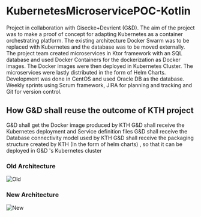 # KubernetesMicroservicePOC-Kotlin
Project in collaboration with Gisecke+Devrient (G&D). The aim of the project was to make a proof of concept for adapting Kubernetes as a container orchestrating platform. The existing architecture Docker Swarm was to be replaced with Kubernetes and the database was to be moved externally. The project team created microservices in Ktor framework with an SQL database and used Docker Containers for the dockerization as Docker images. The Docker images were then deployed in Kubernetes Cluster. The microservices were lastly distributed in the form of Helm Charts. Development was done in CentOS and used Oracle DB as the database. Weekly sprints using Scrum framework, JIRA for planning and tracking and Git for version control.

## How G&D shall reuse the outcome of KTH project
G&D shall get the Docker image produced by KTH
G&D shall receive the Kubernetes deployment and Service definition files
G&D shall receive the Database connectivity model used by KTH
G&D shall receive the packaging structure created by KTH (In the form of helm charts) , so that it can be deployed in G&D 's Kubernetes cluster

### Old Architecture
![Old](https://user-images.githubusercontent.com/62612527/156083468-2635d730-9a14-46b0-9b6d-cfada8ab06ce.png)
### New Architecture
![New](https://user-images.githubusercontent.com/62612527/156083355-bf6e3071-2d30-4d46-b83b-6d041b35064e.png)
